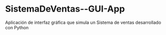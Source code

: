 # SistemaDeVentas--GUI-App
Aplicación de interfaz gráfica que simula un Sistema de ventas desarrollado con Python
